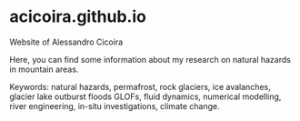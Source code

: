 # acicoira.github.io

Website of Alessandro Cicoira

Here, you can find some information about my research on natural hazards in mountain areas.

Keywords:
natural hazards,
permafrost,
rock glaciers,
ice avalanches,
glacier lake outburst floods GLOFs,
fluid dynamics,
numerical modelling,
river engineering,
in-situ investigations,
climate change.
